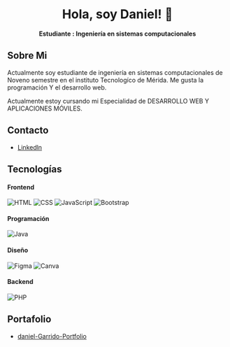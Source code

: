 

<!--
**Daniel-Garrido/Daniel-Garrido** is a ✨ _special_ ✨ repository because its `README.md` (this file) appears on your GitHub profile.

Here are some ideas to get you started:

- 🔭 I’m currently working on ...
- 🌱 I’m currently learning ...
- 👯 I’m looking to collaborate on ...
- 🤔 I’m looking for help with ...
- 💬 Ask me about ...
- 📫 How to reach me: ...
- 😄 Pronouns: ...
- ⚡ Fun fact: ...
-->

  <h1 align="center">  Hola, soy Daniel! 👋</h1>

<p align="center">
  <b>Estudiante : Ingeniería en sistemas computacionales </b>
</p>


## Sobre Mi 
Actualmente soy estudiante de ingeniería en sistemas computacionales de Noveno semestre en el instituto Tecnologíco de Mérida.
Me gusta la programación Y el desarrollo web.

Actualmente estoy cursando mi Especialidad de DESARROLLO WEB Y APLICACIONES MÓVILES. 

## Contacto 
* [Linkedln](https://www.linkedin.com/in/daniel-garrido-05138b225/)

## Tecnologías 
#### Frontend
![HTML](https://img.shields.io/badge/HTML5-E34F26?logo=html5&logoColor=white&style=flat)
![CSS](https://img.shields.io/badge/CSS3-1572B6?logo=css3&logoColor=white&style=flat)
![JavaScript](https://img.shields.io/badge/JavaScript-F7DF1E?logo=javascript&logoColor=black&style=flat)
![Bootstrap](https://img.shields.io/badge/Bootstrap-563D7C?logo=bootstrap&logoColor=white&style=flat)

#### Programación
 ![Java](https://img.shields.io/badge/Java-007396?logo=java&logoColor=white&style=flat)

#### Diseño 
 ![Figma](https://img.shields.io/badge/Figma-F24E1E?logo=figma&logoColor=white&style=flat)
 ![Canva](https://img.shields.io/badge/Canva-00C4CC?logo=canva&logoColor=white&style=flat)

#### Backend
 ![PHP](https://img.shields.io/badge/PHP-777BB4?logo=php&logoColor=white&style=flat)


## Portafolio
* [daniel-Garrido-Portfolio](https://daniel-garrido.github.io/) 
